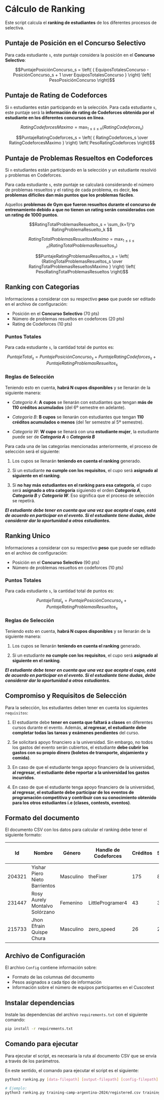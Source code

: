 # Cálculo de Ranking

Este script calcula el **ranking de estudiantes** de los diferentes procesos de selectiva.

## Puntaje de Posición en el Concurso Selectivo

Para cada estudiante `s`, este puntaje considera la posición en el **Concurso Selectivo**:

```math
PuntajePosiciónConcurso_s = \left( { EquiposTotalesConcurso - PosiciónConcurso_s + 1 \over EquiposTotalesConcurso }  \right) \left( PesoPosiciónConcurso \right)
```

## Puntaje de Rating de Codeforces

Si `n` estudiantes están participando en la selección. Para cada estudiante `s`, este puntaje será la **información de rating de Codeforces obtenida por el estudiante en los diferentes concursos en línea**.

```math
RatingCodeforcesMaximo = \max_{1 \leq s \leq n} \left( RatingCodeforces_s \right)
```

```math
PuntajeRatingCodeforces_s = \left( { RatingCodeforces_s \over RatingCodeforcesMaximo }  \right) \left( PesoRatingCodeforces \right)
```

## Puntaje de Problemas Resueltos en Codeforces

Si `n` estudiantes están participando en la selección y un estudiante resolvió `p` problemas en Codeforces. 

Para cada estudiante `s`, este puntaje se calculará considerando el número de problemas resueltos y el rating de cada problema, es decir, **los problemas difíciles dan más puntos que los problemas fáciles**.

Aquellos **problemas de Gym que fueron resueltos durante el concurso de entrenamiento debido a que no tienen un rating serán considerados con un rating de 1000 puntos**.

```math
RatingTotalProblemasResueltos_s = \sum_{k=1}^p RatingProblemaResuelto_k 
```

```math
RatingTotalProblemasResueltosMaximo = \max_{1 \leq s \leq n} \left( RatingTotalProblemasResueltos_s \right)
```

```math
PuntajeRatingProblemasResueltos_s = \left( {RatingTotalProblemasResueltos_s \over RatingTotalProblemasResueltosMaximo }  \right) \left( PesoRatingTotalProblemasResueltos \right)
```

## Ranking con Categorias

Informaciones a considerar con su respectivo **peso** que puede ser editado en el archivo de configuración:

- Posición en el **Concurso Selectivo** (70 pts)
- Número de problemas resueltos en codeforces (20 pts)
- Rating de Codeforces (10 pts)

### Puntos Totales

Para cada estudiante `s`, la cantidad total de puntos es:

```math
PuntajeTotal_s = PuntajePosiciónConcurso_s + PuntajeRatingCodeforces_s + PuntajeRatingProblemasResueltos_s
```

### Reglas de Selección

Teniendo esto en cuenta, **habrá N cupos disponibles** y se llenarán de la siguiente manera:

- _Categoría A_: **A cupos** se llenarán con estudiantes que tengan **más de 110 créditos acumulados** (del 6º semestre en adelante).

- _Categoría B_: **B cupos** se llenarán con estudiantes que tengan **110 créditos acumulados o menos** (del 1er semestre al 5º semestre).

- _Categoría W_: **W cupo** se llenará con una **estudiante mujer**, la estudiante puede ser de **_Categoría A_** o **_Categoría B_**

Para cada una de las categorías mencionadas anteriormente, el proceso de selección será el siguiente:

1. Los cupos se llenarán **teniendo en cuenta el ranking** generado.

2. Si un estudiante **no cumple con los requisitos**, el cupo será **asignado al siguiente en el ranking**.

3. Si **no hay más estudiantes en el ranking para esa categoría**, el cupo será **asignado a otra categoría** siguiendo el orden **_Categoría A_**, **_Categoría B_** y **_Categoría W_**. Eso significa que el proceso de selección se repetirá.

**_El estudiante debe tener en cuenta que una vez que acepta el cupo, está de acuerdo en participar en el evento. Si el estudiante tiene dudas, debe considerar dar la oportunidad a otros estudiantes._**

## Ranking Unico

Informaciones a considerar con su respectivo **peso** que puede ser editado en el archivo de configuración:

- Posición en el **Concurso Selectivo** (90 pts)
- Número de problemas resueltos en codeforces (10 pts)

### Puntos Totales

Para cada estudiante `s`, la cantidad total de puntos es:

```math
PuntajeTotal_s = PuntajePosiciónConcurso_s + PuntajeRatingProblemasResueltos_s
```

### Reglas de Selección

Teniendo esto en cuenta, **habrá N cupos disponibles** y se llenarán de la siguiente manera:

1. Los cupos se llenarán **teniendo en cuenta el ranking** generado.

2. Si un estudiante **no cumple con los requisitos**, el cupo será **asignado al siguiente en el ranking**.

**_El estudiante debe tener en cuenta que una vez que acepta el cupo, está de acuerdo en participar en el evento. Si el estudiante tiene dudas, debe considerar dar la oportunidad a otros estudiantes._**

## Compromiso y Requisitos de Selección

Para la selección, los estudiantes deben tener en cuenta los siguientes `requisitos`:

1. El estudiante debe **tener en cuenta que faltará a clases** en diferentes cursos durante el evento. Además, **al regresar, el estudiante debe completar todas las tareas y exámenes pendientes** del curso.

2. Se solicitará apoyo financiero a la universidad. Sin embargo, no todos los gastos del evento serán cubiertos, el estudiante **debe cubrir los gastos con su propio dinero (boletos de transporte, alojamiento y comida)**.

3. En caso de que el estudiante tenga apoyo financiero de la universidad, **al regresar, el estudiante debe reportar a la universidad los gastos incurridos**.

4. En caso de que el estudiante tenga apoyo financiero de la universidad, **al regresar, el estudiante debe participar de los eventos de programación competitiva y contribuir con su conocimiento obtenido para los otros estudiantes i.e (clases, contests, eventos)**.

## Formato del documento

El documento CSV con los datos para calcular el ranking debe tener el siguiente formato:

| Id | Nombre | Género | Handle de Codeforces | Créditos | Semestre | Registrado en el Concurso | Posición en el Concurso |
| - | - | - | - | - | - | - | - |
| 204321 | Yishar Piero Nieto Barrientos | Masculino | theFixer | 175 | 8 | Sí | 1 |
| 231447 | Rosy Aurely Montalvo Solórzano | Femenino | LittleProgramer4 | 43 | 3 | Sí | 2 |
| 215733 | Jhon Efrain Quispe Chura | Masculino | zero_speed | 26 | 2 | No | 3 |

## Archivo de Configuración

El archivo `Config` contiene información sobre:

- Formato de las columnas del documento
- Pesos asignados a cada tipo de información
- Información sobre el número de equipos participantes en el Cuscotest

## Instalar dependencias

Instale las dependencias del archivo `requirements.txt` con el siguiente comando:

```bash
pip install -r requirements.txt
```

## Comando para ejecutar

Para ejecutar el script, es necesaria la ruta al documento CSV que se envía a través de los parámetros.

En este sentido, el comando para ejecutar el script es el siguiente:



```bash
python3 ranking.py [data-filepath] [output-filepath] [config-filepath]

# Ejemplo:
python3 ranking.py training-camp-argentina-2024/registered.csv training-camp-argentina-2024 Config
```